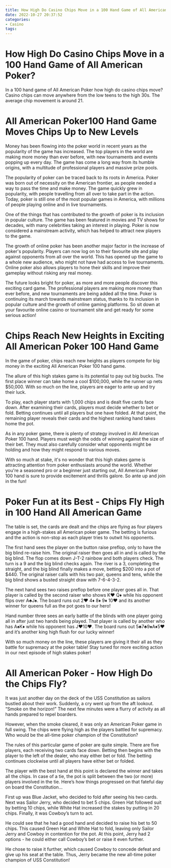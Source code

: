 ```yaml
---
title: How High Do Casino Chips Move in a 100 Hand Game of All American Poker
date: 2022-10-27 20:37:52
categories:
- Casino
tags:
---
```



#  How High Do Casino Chips Move in a 100 Hand Game of All American Poker?

In a 100 hand game of All American Poker how high do casino chips move? 
Casino chips can move anywhere from the low teens to the high 30s. The average chip movement is around 21.

#  All American Poker100 Hand Game Moves Chips Up to New Levels

Money has been flowing into the poker world in recent years as the popularity of the game has increased. The top players in the world are making more money than ever before, with new tournaments and events popping up every day. The game has come a long way from its humble origins, with a multitude of professional players and massive prize pools.

The popularity of poker can be traced back to its roots in America. Poker was born out of necessity on the American frontier, as people needed a way to pass the time and make money. The game quickly grew in popularity, with people travelling from all over to take part in the action. Today, poker is still one of the most popular games in America, with millions of people playing online and in live tournaments.

One of the things that has contributed to the growth of poker is its inclusion in popular culture. The game has been featured in movies and TV shows for decades, with many celebrities taking an interest in playing. Poker is now considered a mainstream activity, which has helped to attract new players to the game.

The growth of online poker has been another major factor in the increase of poker's popularity. Players can now log on to their favourite site and play against opponents from all over the world. This has opened up the game to a whole new audience, who might not have had access to live tournaments. Online poker also allows players to hone their skills and improve their gameplay without risking any real money.

The future looks bright for poker, as more and more people discover this exciting card game. The professional players are making more money than ever before, and new tournaments are being added all the time. Poker is continuing its march towards mainstream status, thanks to its inclusion in popular culture and the growth of online gaming platforms. So sit down at your favourite online casino or tournament site and get ready for some serious action!

#  Chips Reach New Heights in Exciting All American Poker 100 Hand Game

In the game of poker, chips reach new heights as players compete for big money in the exciting All American Poker 100 hand game.

The allure of this high stakes game is its potential to pay out big bucks. The first place winner can take home a cool $100,000, while the runner up nets $50,000. With so much on the line, players are eager to ante up and try their luck.

To play, each player starts with 1,000 chips and is dealt five cards face down. After examining their cards, players must decide whether to bet or fold. Betting continues until all players but one have folded. At that point, the remaining player reveals their cards and the highest ranking hand takes home the pot.

As in any poker game, there is plenty of strategy involved in All American Poker 100 hand. Players must weigh the odds of winning against the size of their bet. They must also carefully consider what opponents might be holding and how they might respond to various moves.

With so much at stake, it's no wonder that this high stakes game is attracting attention from poker enthusiasts around the world. Whether you're a seasoned pro or a beginner just starting out, All American Poker 100 hand is sure to provide excitement and thrills galore. So ante up and join in the fun!

#  Poker Fun at its Best - Chips Fly High in 100 Hand All American Game

The table is set, the cards are dealt and the chips are flying as four players engage in a high-stakes all American poker game. The betting is furious and the action is non-stop as each player tries to outwit his opponents.

The first hand sees the player on the button raise preflop, only to have the big blind re-raise him. The original raiser then goes all in and is called by the big blind. The flop comes down J-T-2 rainbow and both players check. The turn is a 9 and the big blind checks again. The river is a 3, completing the straight, and the big blind finally makes a move, betting $200 into a pot of $440. The original raiser calls with his two pair, queens and tens, while the big blind shows a busted straight draw with 7-6-4-3-2.

The next hand sees two raises preflop before one player goes all in. That player is called by the second raiser who shows K♥ Q♦ while his opponent flips over A♣J♠. The board runs out 2♥ 4♦ 8♦ 9♦ 10♥ and its another winner for queens full as the pot goes to our hero!

Hand number three sees an early battle of the blinds with one player going all in after just two hands being played. That player is called by another who has A♠K♦ while his opponent has J♥10♥. The board runs out 5♣7♣9♠A♦5♥ and it’s another king high flush for our lucky winner!

With so much money on the line, these players are giving it their all as they battle for supremacy at the poker table! Stay tuned for more exciting action in our next episode of high stakes poker!

#  All American Poker - How High Do the Chips Fly?

It was just another day on the deck of the USS Constitution as sailors bustled about their work. Suddenly, a cry went up from the aft lookout. “Smoke on the horizon!” The next few minutes were a flurry of activity as all hands prepared to repel boarders.

However, when the smoke cleared, it was only an American Poker game in full swing. The chips were flying high as the players battled for supremacy. Who would be the all-time poker champion of the Constitution?

The rules of this particular game of poker are quite simple. There are five players, each receiving two cards face down. Betting then begins with the player to the left of the dealer, who may either bet or fold. The betting continues clockwise until all players have either bet or folded.

The player with the best hand at this point is declared the winner and takes all the chips. In case of a tie, the pot is split between the two (or more) players involved in the tie. Here’s how things progressed on that fateful day on board the Constitution…

First up was Blue Jacket, who decided to fold after seeing his two cards. Next was Sailor Jerry, who decided to bet 5 chips. Green Hat followed suit by betting 10 chips, while White Hat increased the stakes by putting in 20 chips. Finally, it was Cowboy’s turn to act.

He could see that he had a good hand and decided to raise his bet to 50 chips. This caused Green Hat and White Hat to fold, leaving only Sailor Jerry and Cowboy in contention for the pot. At this point, Jerry had 2 options - he could either call Cowboy’s bet or raise it even further.

He chose to raise it further, which caused Cowboy to concede defeat and give up his seat at the table. Thus, Jerry became the new all-time poker champion of USS Constitution!